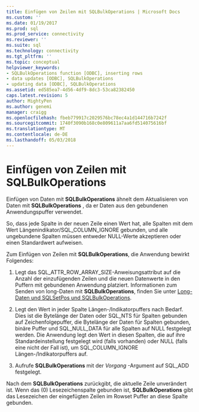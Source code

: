 ```yaml
---
title: Einfügen von Zeilen mit SQLBulkOperations | Microsoft Docs
ms.custom: ''
ms.date: 01/19/2017
ms.prod: sql
ms.prod_service: connectivity
ms.reviewer: ''
ms.suite: sql
ms.technology: connectivity
ms.tgt_pltfrm: ''
ms.topic: conceptual
helpviewer_keywords:
- SQLBulkOperations function [ODBC], inserting rows
- data updates [ODBC], SQLBulkOperations
- updating data [ODBC], SQLBulkOperations
ms.assetid: ed585ea7-4d56-4df9-8dc3-53ca82382450
caps.latest.revision: 5
author: MightyPen
ms.author: genemi
manager: craigg
ms.openlocfilehash: fbeb779917c2029576bc78ec4a1d144716b7242f
ms.sourcegitcommit: 1740f3090b168c0e809611a7aa6fd514075616bf
ms.translationtype: MT
ms.contentlocale: de-DE
ms.lasthandoff: 05/03/2018
---
```

# <a name="inserting-rows-with-sqlbulkoperations"></a>Einfügen von Zeilen mit SQLBulkOperations
Einfügen von Daten mit **SQLBulkOperations** ähnelt dem Aktualisieren von Daten mit **SQLBulkOperations** , da er Daten aus den gebundenen Anwendungspuffer verwendet.  
  
 So, dass jede Spalte in der neuen Zeile einen Wert hat, alle Spalten mit dem Wert Längenindikator/SQL_COLUMN_IGNORE gebunden, und alle ungebundene Spalten müssen entweder NULL-Werte akzeptieren oder einen Standardwert aufweisen.  
  
 Zum Einfügen von Zeilen mit **SQLBulkOperations**, die Anwendung bewirkt Folgendes:  
  
1.  Legt das SQL_ATTR_ROW_ARRAY_SIZE-Anweisungsattribut auf die Anzahl der einzufügenden Zeilen und die neuen Datenwerte in den Puffern mit gebundenen Anwendung platziert. Informationen zum Senden von long-Daten mit **SQLBulkOperations**, finden Sie unter [Long-Daten und SQLSetPos und SQLBulkOperations](../../../odbc/reference/develop-app/long-data-and-sqlsetpos-and-sqlbulkoperations.md).  
  
2.  Legt den Wert in jeder Spalte Längen-/Indikatorpuffers nach Bedarf. Dies ist die Bytelänge der Daten oder SQL_NTS für Spalten gebunden auf Zeichenfolgepuffer, die Bytelänge der Daten für Spalten gebunden, binäre Puffer und SQL_NULL_DATA für alle Spalten auf NULL festgelegt werden. Die Anwendung legt den Wert in diesen Spalten, die auf ihre Standardeinstellung festgelegt wird (falls vorhanden) oder NULL (falls eine nicht der Fall ist), um SQL_COLUMN_IGNORE Längen-/Indikatorpuffers auf.  
  
3.  Aufrufe **SQLBulkOperations** mit der *Vorgang* -Argument auf SQL_ADD festgelegt.  
  
 Nach dem **SQLBulkOperations** zurückgibt, die aktuelle Zeile unverändert ist. Wenn das (0) Lesezeichenspalte gebunden ist, **SQLBulkOperations** gibt das Lesezeichen der eingefügten Zeilen im Rowset Puffer an diese Spalte gebunden.
